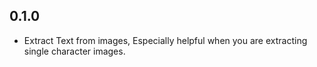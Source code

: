 ## 0.1.0

* Extract Text from images, Especially helpful when you are extracting single character images.
